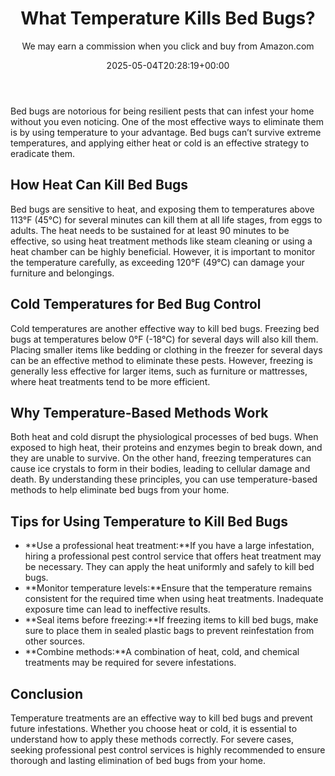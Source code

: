 ﻿---
author: We may earn a commission when you click and buy from Amazon.com
layout: post
title: What Temperature Kills Bed Bugs?
date: '2025-05-04T20:28:19+00:00'
categories:
- Guide
tags: []
slug: /what-temperature-kills-bed-bugs/
lastmod: 2025-05-07T12:21:29+03:00
---

Bed bugs are notorious for being resilient pests that can infest your home without you even noticing. One of the most effective ways to eliminate them is by using temperature to your advantage. Bed bugs can’t survive extreme temperatures, and applying either heat or cold is an effective strategy to eradicate them.
## How Heat Can Kill Bed Bugs
Bed bugs are sensitive to heat, and exposing them to temperatures above 113°F (45°C) for several minutes can kill them at all life stages, from eggs to adults. The heat needs to be sustained for at least 90 minutes to be effective, so using heat treatment methods like steam cleaning or using a heat chamber can be highly beneficial. However, it is important to monitor the temperature carefully, as exceeding 120°F (49°C) can damage your furniture and belongings.
## Cold Temperatures for Bed Bug Control
Cold temperatures are another effective way to kill bed bugs. Freezing bed bugs at temperatures below 0°F (-18°C) for several days will also kill them. Placing smaller items like bedding or clothing in the freezer for several days can be an effective method to eliminate these pests. However, freezing is generally less effective for larger items, such as furniture or mattresses, where heat treatments tend to be more efficient.
## Why Temperature-Based Methods Work
Both heat and cold disrupt the physiological processes of bed bugs. When exposed to high heat, their proteins and enzymes begin to break down, and they are unable to survive. On the other hand, freezing temperatures can cause ice crystals to form in their bodies, leading to cellular damage and death. By understanding these principles, you can use temperature-based methods to help eliminate bed bugs from your home.
## Tips for Using Temperature to Kill Bed Bugs
- **Use a professional heat treatment:**If you have a large infestation, hiring a professional pest control service that offers heat treatment may be necessary. They can apply the heat uniformly and safely to kill bed bugs.
- **Monitor temperature levels:**Ensure that the temperature remains consistent for the required time when using heat treatments. Inadequate exposure time can lead to ineffective results.
- **Seal items before freezing:**If freezing items to kill bed bugs, make sure to place them in sealed plastic bags to prevent reinfestation from other sources.
- **Combine methods:**A combination of heat, cold, and chemical treatments may be required for severe infestations.
## Conclusion
Temperature treatments are an effective way to kill bed bugs and prevent future infestations. Whether you choose heat or cold, it is essential to understand how to apply these methods correctly. For severe cases, seeking professional pest control services is highly recommended to ensure thorough and lasting elimination of bed bugs from your home.